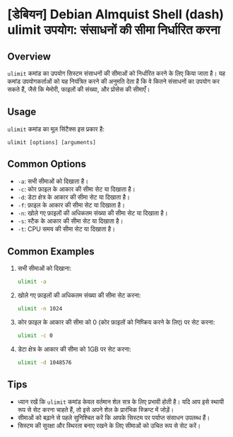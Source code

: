 # [डेबियन] Debian Almquist Shell (dash) ulimit उपयोग: संसाधनों की सीमा निर्धारित करना

## Overview
`ulimit` कमांड का उपयोग सिस्टम संसाधनों की सीमाओं को निर्धारित करने के लिए किया जाता है। यह कमांड उपयोगकर्ताओं को यह नियंत्रित करने की अनुमति देता है कि वे कितने संसाधनों का उपयोग कर सकते हैं, जैसे कि मेमोरी, फाइलों की संख्या, और प्रोसेस की सीमाएँ।

## Usage
`ulimit` कमांड का मूल सिंटैक्स इस प्रकार है:

```
ulimit [options] [arguments]
```

## Common Options
- `-a`: सभी सीमाओं को दिखाता है।
- `-c`: कोर फ़ाइल के आकार की सीमा सेट या दिखाता है।
- `-d`: डेटा क्षेत्र के आकार की सीमा सेट या दिखाता है।
- `-f`: फ़ाइल के आकार की सीमा सेट या दिखाता है।
- `-n`: खोले गए फ़ाइलों की अधिकतम संख्या की सीमा सेट या दिखाता है।
- `-s`: स्टैक के आकार की सीमा सेट या दिखाता है।
- `-t`: CPU समय की सीमा सेट या दिखाता है।

## Common Examples
1. सभी सीमाओं को दिखाना:
   ```bash
   ulimit -a
   ```

2. खोले गए फ़ाइलों की अधिकतम संख्या की सीमा सेट करना:
   ```bash
   ulimit -n 1024
   ```

3. कोर फ़ाइल के आकार की सीमा को 0 (कोर फ़ाइलों को निष्क्रिय करने के लिए) पर सेट करना:
   ```bash
   ulimit -c 0
   ```

4. डेटा क्षेत्र के आकार की सीमा को 1GB पर सेट करना:
   ```bash
   ulimit -d 1048576
   ```

## Tips
- ध्यान रखें कि `ulimit` कमांड केवल वर्तमान शेल सत्र के लिए प्रभावी होती है। यदि आप इसे स्थायी रूप से सेट करना चाहते हैं, तो इसे अपने शेल के प्रारंभिक स्क्रिप्ट में जोड़ें।
- सीमाओं को बढ़ाने से पहले सुनिश्चित करें कि आपके सिस्टम पर पर्याप्त संसाधन उपलब्ध हैं।
- सिस्टम की सुरक्षा और स्थिरता बनाए रखने के लिए सीमाओं को उचित रूप से सेट करें।